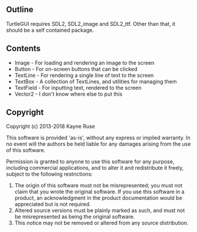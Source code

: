 ## Outline

TurtleGUI requires SDL2, SDL2_image and SDL2_ttf. Other than that, it should be a self contained package.

## Contents

* Image - For loading and rendering an image to the screen
* Button - For on-screen buttons that can be clicked
* TextLine - For rendering a single line of text to the screen
* TextBox - A collection of TextLines, and utilities for managing them
* TextField - For inputting text, rendered to the screen
* Vector2 - I don't know where else to put this

## Copyright

Copyright (c) 2013-2018 Kayne Ruse

This software is provided 'as-is', without any express or implied warranty. In no event will the authors be held liable for any damages arising from the use of this software.

Permission is granted to anyone to use this software for any purpose, including commercial applications, and to alter it and redistribute it freely, subject to the following restrictions:

1. The origin of this software must not be misrepresented; you must not claim that you wrote the original software. If you use this software in a product, an acknowledgment in the product documentation would be appreciated but is not required.
2. Altered source versions must be plainly marked as such, and must not be misrepresented as being the original software.
3. This notice may not be removed or altered from any source distribution.
